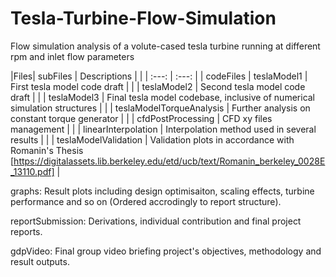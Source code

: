 # Tesla-Turbine-Flow-Simulation
Flow simulation analysis of a volute-cased tesla turbine running at different rpm and inlet flow parameters


|Files| subFiles | Descriptions |
|  | :---: | :---: |
| codeFiles | teslaModel1 | First tesla model code draft |
|  | teslaModel2 | Second tesla model code draft |
|  | teslaModel3 | Final tesla model codebase, inclusive of numerical simulation structures |
|  | teslaModelTorqueAnalysis | Further analysis on constant torque generator |
|  | cfdPostProcessing | CFD xy files management |
|  | linearInterpolation | Interpolation method used in several results |
|  | teslaModelValidation | Validation plots in accordance with Romanin's Thesis [https://digitalassets.lib.berkeley.edu/etd/ucb/text/Romanin_berkeley_0028E_13110.pdf] |


graphs: Result plots including design optimisaiton, scaling effects, turbine performance and so on (Ordered accrodingly to report structure).


reportSubmission: Derivations, individual contribution and final project reports.


gdpVideo: Final group video briefing project's objectives, methodology and result outputs.
